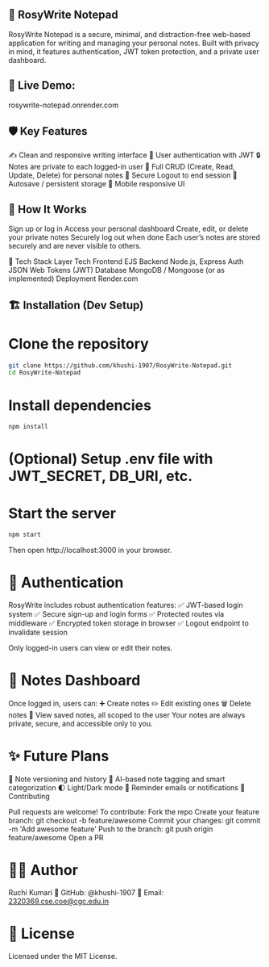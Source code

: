 ## 🌸 RosyWrite Notepad
RosyWrite Notepad is a secure, minimal, and distraction-free web-based application for writing and managing your personal notes. Built with privacy in mind, it features authentication, JWT token protection, and a private user dashboard.

## 🔗 Live Demo: 
rosywrite-notepad.onrender.com

## 🛡️ Key Features
✍️ Clean and responsive writing interface
🔐 User authentication with JWT
🔒 Notes are private to each logged-in user
📄 Full CRUD (Create, Read, Update, Delete) for personal notes
🚪 Secure Logout to end session
💾 Autosave / persistent storage
📱 Mobile responsive UI

## 🧭 How It Works
Sign up or log in
Access your personal dashboard
Create, edit, or delete your private notes
Securely log out when done
Each user’s notes are stored securely and are never visible to others.

🚀 Tech Stack
Layer	Tech
Frontend	EJS
Backend	Node.js, Express
Auth	JSON Web Tokens (JWT)
Database	MongoDB / Mongoose (or as implemented)
Deployment	Render.com

## 🏗️ Installation (Dev Setup)
# Clone the repository
```bash
git clone https://github.com/khushi-1907/RosyWrite-Notepad.git
cd RosyWrite-Notepad
```
# Install dependencies
```bash
npm install
```
# (Optional) Setup .env file with JWT_SECRET, DB_URI, etc.

# Start the server
```bash
npm start
```
Then open http://localhost:3000 in your browser.

# 🔐 Authentication
RosyWrite includes robust authentication features:
✅ JWT-based login system
✅ Secure sign-up and login forms
✅ Protected routes via middleware
✅ Encrypted token storage in browser
✅ Logout endpoint to invalidate session

Only logged-in users can view or edit their notes.

# 📝 Notes Dashboard
Once logged in, users can:
➕ Create notes
✏️ Edit existing ones
🗑️ Delete notes
📄 View saved notes, all scoped to the user
Your notes are always private, secure, and accessible only to you.

# ✨ Future Plans
🔄 Note versioning and history
🧠 AI-based note tagging and smart categorization
🌓 Light/Dark mode
🔔 Reminder emails or notifications
🤝 Contributing

Pull requests are welcome! To contribute:
Fork the repo
Create your feature branch: git checkout -b feature/awesome
Commit your changes: git commit -m 'Add awesome feature'
Push to the branch: git push origin feature/awesome
Open a PR

# 👩‍💻 Author
Ruchi Kumari
🔗 GitHub: @khushi-1907
📧 Email: 2320369.cse.coe@cgc.edu.in

# 📄 License
Licensed under the MIT License.
